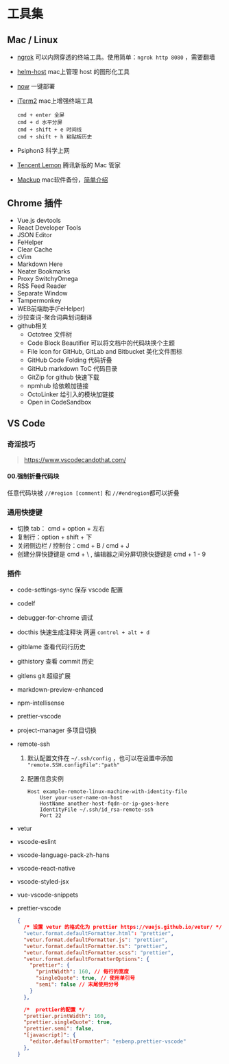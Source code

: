#  工具集

## Mac / Linux

- [ngrok](https://ngrok.com/) 可以内网穿透的终端工具。使用简单：`ngrok http 8080` ，需要翻墙

- [helm-host]([https://itunes.apple.com/cn/app/helm-hosts-%E6%96%87%E4%BB%B6%E7%AE%A1%E7%90%86/id1099472017?mt=12](https://itunes.apple.com/cn/app/helm-hosts-文件管理/id1099472017?mt=12)) mac上管理 host 的图形化工具

- [now](https://zeit.co/dashboard) 一键部署

- [iTerm2](https://www.iterm2.com/) mac上增强终端工具

  ```shell
  cmd + enter 全屏
  cmd + d 水平分屏
  cmd + shift + e 时间线
  cmd + shift + h 粘贴板历史
  ```

- Psiphon3 科学上网

- [Tencent Lemon](https://mac.gj.qq.com/) 腾讯新版的 Mac 管家

- [Mackup](https://github.com/lra/mackup) mac软件备份，[简单介绍](https://sspai.com/post/32933)

## Chrome 插件

- Vue.js devtools
- React Developer Tools
- JSON Editor
- FeHelper
- Clear Cache
- cVim
- Markdown Here
- Neater Bookmarks
- Proxy SwitchyOmega
- RSS Feed Reader
- Separate Window
- Tampermonkey
- WEB前端助手(FeHelper)
- 沙拉查词-聚合词典划词翻译
- github相关
  - Octotree 文件树
  - Code Block Beautifier 可以将文档中的代码块换个主题
  - File Icon for GitHub, GitLab and Bitbucket 美化文件图标
  - GitHub Code Folding 代码折叠
  - GitHub markdown ToC 代码目录
  - GitZip for github 快速下载
  - npmhub 给依赖加链接
  - OctoLinker 给引入的模块加链接
  - Open in CodeSandbox

## VS Code

### 奇淫技巧

> https://www.vscodecandothat.com/

#### 00.强制折叠代码块

任意代码块被 `//#region [comment]` 和 `//#endregion`都可以折叠

### 通用快捷键

- 切换 tab： cmd + option + 左右
- 复制行：option + shift + 下
- 关闭侧边栏 / 控制台：cmd + B / cmd + J
- 创建分屏快捷键是 cmd + \ , 编辑器之间分屏切换快捷键是 cmd + 1 - 9

### 插件

- code-settings-sync 保存 vscode 配置

- codelf 

- debugger-for-chrome 调试

- docthis 快速生成注释块 两遍 `control + alt + d`

- gitblame 查看代码行历史

- githistory 查看 commit 历史

- gitlens git 超级扩展

- markdown-preview-enhanced

- npm-intellisense

- prettier-vscode

- project-manager 多项目切换

- remote-ssh

  1. 默认配置文件在 `~/.ssh/config` ，也可以在设置中添加 `"remote.SSH.configFile":"path"`

  2. 配置信息实例

     ```
     Host example-remote-linux-machine-with-identity-file
         User your-user-name-on-host
         HostName another-host-fqdn-or-ip-goes-here
         IdentityFile ~/.ssh/id_rsa-remote-ssh
         Port 22
     ```

- vetur

- vscode-eslint

- vscode-language-pack-zh-hans

- vscode-react-native

- vscode-styled-jsx

- vue-vscode-snippets

- prettier-vscode

  ```json
  {
  	/* 设置 vetur 的格式化为 prettier https://vuejs.github.io/vetur/ */
    "vetur.format.defaultFormatter.html": "prettier",
    "vetur.format.defaultFormatter.js": "prettier",
    "vetur.format.defaultFormatter.ts": "prettier",
    "vetur.format.defaultFormatter.scss": "prettier",
    "vetur.format.defaultFormatterOptions": {
      "prettier": {
        "printWidth": 160, // 每行的宽度
        "singleQuote": true, // 使用单引号
        "semi": false // 末尾使用分号
      }
    },
  
    /*  prettier的配置 */
    "prettier.printWidth": 160,
    "prettier.singleQuote": true,
    "prettier.semi": false,
    "[javascript]": {
      "editor.defaultFormatter": "esbenp.prettier-vscode"
    },
  }
  ```

  